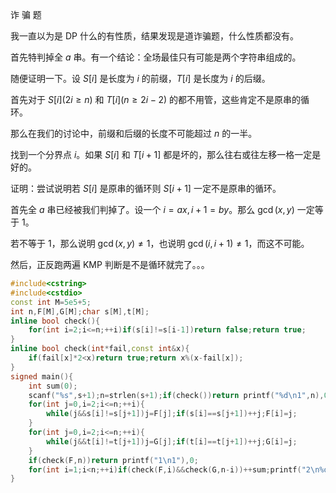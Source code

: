 诈 骗 题

我一直以为是 DP 什么的有性质，结果发现是道诈骗题，什么性质都没有。

首先特判掉全 $a$ 串。有一个结论：全场最佳只有可能是两个字符串组成的。

随便证明一下。设 $S[i]$ 是长度为 $i$ 的前缀，$T[i]$ 是长度为 $i$ 的后缀。

首先对于 $S[i](2i\geq n)$ 和 $T[i](n\geq 2i-2)$ 的都不用管，这些肯定不是原串的循环。

那么在我们的讨论中，前缀和后缀的长度不可能超过 $n$ 的一半。

找到一个分界点 $i$。如果 $S[i]$ 和 $T[i+1]$ 都是坏的，那么往右或往左移一格一定是好的。

证明：尝试说明若 $S[i]$ 是原串的循环则 $S[i+1]$ 一定不是原串的循环。

首先全 $a$ 串已经被我们判掉了。设一个 $i=ax,i+1=by$。那么 $\gcd(x,y)$ 一定等于 $1$。

若不等于 $1$，那么说明 $\gcd(x,y)\neq 1$，也说明 $\gcd(i,i+1)\neq 1$，而这不可能。

然后，正反跑两遍 KMP 判断是不是循环就完了。。。
```cpp
#include<cstring>
#include<cstdio>
const int M=5e5+5;
int n,F[M],G[M];char s[M],t[M];
inline bool check(){
	for(int i=2;i<=n;++i)if(s[i]!=s[i-1])return false;return true;
}
inline bool check(int*fail,const int&x){
	if(fail[x]*2<x)return true;return x%(x-fail[x]);
}
signed main(){
	int sum(0);
	scanf("%s",s+1);n=strlen(s+1);if(check())return printf("%d\n1",n),0;for(int i=1;i<=n;++i)t[n-i+1]=s[i];
	for(int j=0,i=2;i<=n;++i){
		while(j&&s[i]!=s[j+1])j=F[j];if(s[i]==s[j+1])++j;F[i]=j;
	}
	for(int j=0,i=2;i<=n;++i){
		while(j&&t[i]!=t[j+1])j=G[j];if(t[i]==t[j+1])++j;G[i]=j;
	}
	if(check(F,n))return printf("1\n1"),0;
	for(int i=1;i<n;++i)if(check(F,i)&&check(G,n-i))++sum;printf("2\n%d",sum);
}
```